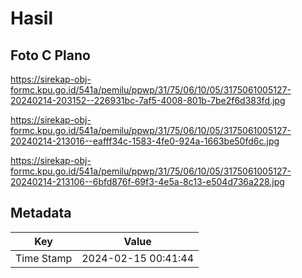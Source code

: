 # Hasil

## Foto C Plano

https://sirekap-obj-formc.kpu.go.id/541a/pemilu/ppwp/31/75/06/10/05/3175061005127-20240214-203152--226931bc-7af5-4008-801b-7be2f6d383fd.jpg

https://sirekap-obj-formc.kpu.go.id/541a/pemilu/ppwp/31/75/06/10/05/3175061005127-20240214-213016--eafff34c-1583-4fe0-924a-1663be50fd6c.jpg

https://sirekap-obj-formc.kpu.go.id/541a/pemilu/ppwp/31/75/06/10/05/3175061005127-20240214-213106--6bfd876f-69f3-4e5a-8c13-e504d736a228.jpg


## Metadata

| Key        | Value               |
| ---------- | ------------------- |
| Time Stamp | 2024-02-15 00:41:44 |



